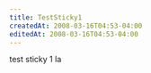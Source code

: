 ```yaml
---
title: TestSticky1
createdAt: 2008-03-16T04:53-04:00
editedAt: 2008-03-16T04:53-04:00
---
```


test sticky 1
la

